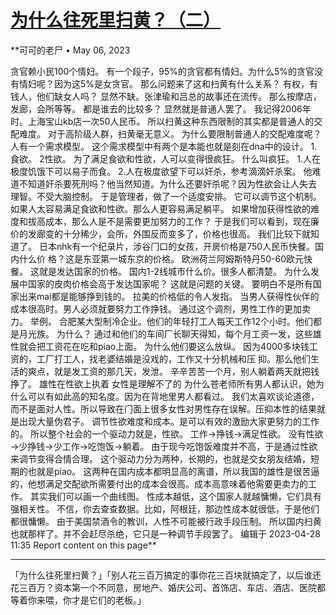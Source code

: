 # [为什么往死里扫黄？（二）](https://github.com/jaydong2016/gitblog/issues/21)

**可可的老尸 • May 06, 2023

贪官赖⼩⺠100个情妇。
有⼀个段⼦，95%的贪官都有情妇。为什么5%的贪官没有情妇呢？因为这5%是⼥贪官。
那么问题来了这和扫⻩有什么关系？
有权，有钱⼈，他们缺⼥⼈吗？
显然不缺。张津瑜和吕总的故事还在流传。
那么按摩店，发廊，会所等等。
都是谁去的⽐较多？
显然就是普通⼈罢了。
我记得2006年时。上海宝⼭kb店⼀次50⼈⺠币。
所以扫⻩这种东西限制的其实都是普通⼈的交配难度。
对于⾼阶级⼈群，扫⻩毫⽆意义。
为什么要限制普通⼈的交配难度呢？
⼈有⼀个需求模型。
这个需求模型中有两个是本能也就是刻在dna中的设计。
1.⻝欲。
2性欲。
为了满⾜⻝欲和性欲，⼈可以变得很疯狂。
什么叫疯狂。
1.⼈在极度饥饿下可以易⼦⽽⻝。
2.⼈在极度欲望下可以奸杀，参考滴滴奸杀案。
他难道不知道奸杀要死刑吗？他当然知道。为什么还要奸杀呢？因为性欲会让⼈失去
理智。不受⼤脑控制。
于是管理者，做了⼀个适度安排。
它可以调节这个机制。
如果⼈太容易满⾜⻝欲和性欲。那么⼈更容易满⾜躺平。
如果增加获得性欲的难度和拔⾼成本，那么⼈是不是需要更加努⼒的⼯作？
于是我们可以看到，现在廉价的发廊变的⼗分稀少，会所，外围反⽽变多了，价格也很⾼。
我们⽐较下就知道了。
⽇本nhk有⼀个纪录⽚，涉⾕⻔⼝的⼥孩，开房价格是750⼈⺠币快餐。国内什么价
格？这是东亚第⼀城东京的价格。
欧洲荷兰阿姆斯特丹50-60欧元快餐。
这就是发达国家的价格。
国内1-2线城市什么价。很多⼈都清楚。
为什么发展中国家的⽪⾁价格会⾼于发达国家呢？
这就是问题的关键。
要明⽩不是所有国家出来mai都是能够挣到钱的。
拉美的价格低的令⼈发指。
当男⼈获得性伙伴的成本很⾼时。男⼈必须就要努⼒⼯作挣钱。
通过这个调剂，男性⼯作的更加卖⼒。
举例。
合肥某⼤型制冷企业。他们的年轻打⼯⼈每天⼯作12个⼩时。他们都是⽉光族。
为什么？
通过和他们的⻋间⼚⻓聊天得知，每个⽉⼯资⼀发，这些雄性就会把⼯资花在吃和piao上⾯。
为什么他们要这么放纵。
因为4000多块钱⼯资的，⼯⼚打⼯⼈，找⽼婆结婚是没戏的，⼯作⼜⼗分机械和压
抑。那么他们⽣活的爽点，就是发⼯资的那⼏天，发泄。
⾟⾟苦苦⼀个⽉，别⼈躺着两天就把钱挣了。
雄性在性欲上执着
⼥性是理解不了的
为什么苍⽼师所有男⼈都认识，她为什么可以有如此⾼的知名度。因为在背地⾥男⼈都看过。
我们太喜欢谈论道德，⽽不是⾯对⼈性。所以导致在⻔⾯上很多⼥性对男性存在误解。压抑本性的结果就是出现⼤量伪君⼦。
调节性欲难度和成本。是可以有效的激励⼤家更努⼒的⼯作的。
所以整个社会的⼀个驱动⼒就是，性欲。
⼯作→挣钱→满⾜性欲。
没有性欲→少挣钱→少⼯作→吃饱饭→躺着。
由于现今吃饱饭难度并不⾼，于是通过性欲来调节变得合情合理。
这个驱动⼒分为两种，⻓期的，也就是交⼥朋友结婚，短期的也就是piao。
这两种在国内成本都明显⾼的离谱，所以我国的雄性是很苦逼的，他想满⾜交配欲所需要付出的成本会很⾼。成本⾼意味着他需要更卖⼒的⼯作。
其实我们可以画⼀个曲线图。
性成本越低，这个国家⼈就越慵懒，它们具有强相关性。
不信，你去查查数据。⽐如，阿根廷，那边性成本就很低，于是他们都很慵懒。
由于美国禁酒令的教训，⼈性不可能被⾏政⼿段压制。
所以国内扫⻩也就那样了。并不会赶尽杀绝，它只是⼀种调节⼿段罢了。
编辑于 2023-04-28 11:35
Report content on this page**

---

「为什么往死里扫黄？」「别人花三百万搞定的事你花三百块就搞定了，以后谁还花三百万？资本第一个不同意，房地产、婚庆公司、首饰店、车店、酒店、医院都等着你来喂，你才是它们的老板。」